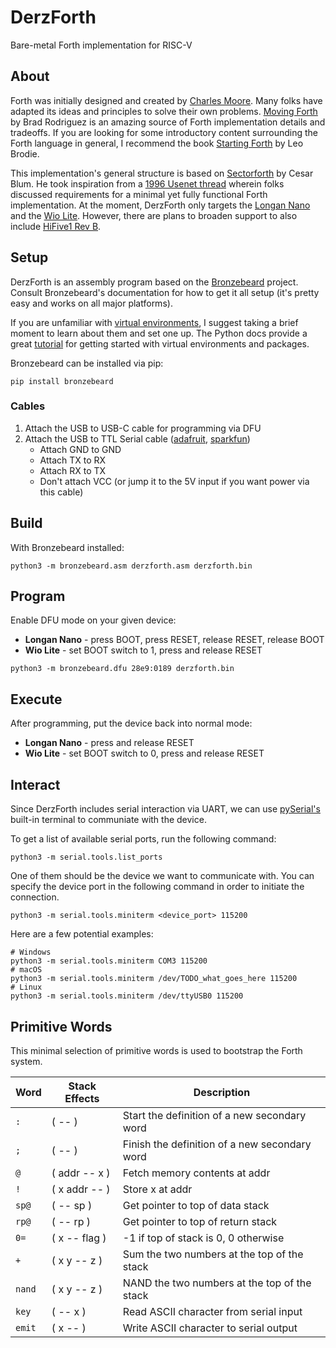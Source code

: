 # DerzForth
Bare-metal Forth implementation for RISC-V

## About
Forth was initially designed and created by [Charles Moore](https://en.wikipedia.org/wiki/Charles_H._Moore).
Many folks have adapted its ideas and principles to solve their own problems.
[Moving Forth](http://www.bradrodriguez.com/papers/moving1.htm) by Brad Rodriguez is an amazing source of Forth implementation details and tradeoffs.
If you are looking for some introductory content surrounding the Forth language in general, I recommend the book [Starting Forth](https://www.forth.com/starting-forth/) by Leo Brodie.

This implementation's general structure is based on [Sectorforth](https://github.com/cesarblum/sectorforth) by Cesar Blum.
He took inspiration from a [1996 Usenet thread](https://groups.google.com/g/comp.lang.forth/c/NS2icrCj1jQ/m/ohh9v4KphygJ) wherein folks discussed requirements for a minimal yet fully functional Forth implementation.
At the moment, DerzForth only targets the [Longan Nano](https://www.seeedstudio.com/Sipeed-Longan-Nano-RISC-V-GD32VF103CBT6-Development-Board-p-4205.html) and the [Wio Lite](https://www.seeedstudio.com/Wio-Lite-RISC-V-GD32VF103-p-4293.html).
However, there are plans to broaden support to also include [HiFive1 Rev B](https://www.sifive.com/boards/hifive1-rev-b).

## Setup
DerzForth is an assembly program based on the [Bronzebeard](https://github.com/theandrew168/bronzebeard) project.
Consult Bronzebeard's documentation for how to get it all setup (it's pretty easy and works on all major platforms).

If you are unfamiliar with [virtual environments](https://docs.python.org/3/library/venv.html), I suggest taking a brief moment to learn about them and set one up.
The Python docs provide a great [tutorial](https://docs.python.org/3/tutorial/venv.html) for getting started with virtual environments and packages.

Bronzebeard can be installed via pip:
```
pip install bronzebeard
```

### Cables
1. Attach the USB to USB-C cable for programming via DFU
2. Attach the USB to TTL Serial cable ([adafruit](https://www.adafruit.com/product/954), [sparkfun](https://www.sparkfun.com/products/12977))
    * Attach GND to GND
    * Attach TX to RX
    * Attach RX to TX
    * Don't attach VCC (or jump it to the 5V input if you want power via this cable)

## Build
With Bronzebeard installed:
```
python3 -m bronzebeard.asm derzforth.asm derzforth.bin
```
## Program
Enable DFU mode on your given device:
* **Longan Nano** - press BOOT, press RESET, release RESET, release BOOT
* **Wio Lite** - set BOOT switch to 1, press and release RESET

```
python3 -m bronzebeard.dfu 28e9:0189 derzforth.bin
```

## Execute
After programming, put the device back into normal mode:
* **Longan Nano** - press and release RESET
* **Wio Lite** - set BOOT switch to 0, press and release RESET

## Interact
Since DerzForth includes serial interaction via UART, we can use [pySerial's](https://pyserial.readthedocs.io/en/latest/index.html) built-in terminal to communiate with the device.

To get a list of available serial ports, run the following command:
```
python3 -m serial.tools.list_ports
```

One of them should be the device we want to communicate with.
You can specify the device port in the following command in order to initiate the connection.
```
python3 -m serial.tools.miniterm <device_port> 115200
```

Here are a few potential examples:
```
# Windows
python3 -m serial.tools.miniterm COM3 115200
# macOS
python3 -m serial.tools.miniterm /dev/TODO_what_goes_here 115200
# Linux
python3 -m serial.tools.miniterm /dev/ttyUSB0 115200
```

## Primitive Words
This minimal selection of primitive words is used to bootstrap the Forth system.

| Word   | Stack Effects | Description                                   |
| ------ | ------------- | --------------------------------------------- |
| `:`    | ( -- )        | Start the definition of a new secondary word  |
| `;`    | ( -- )        | Finish the definition of a new secondary word |
| `@`    | ( addr -- x ) | Fetch memory contents at addr                 |
| `!`    | ( x addr -- ) | Store x at addr                               |
| `sp@`  | ( -- sp )     | Get pointer to top of data stack              |
| `rp@`  | ( -- rp )     | Get pointer to top of return stack            |
| `0=`   | ( x -- flag ) | -1 if top of stack is 0, 0 otherwise          |
| `+`    | ( x y -- z )  | Sum the two numbers at the top of the stack   |
| `nand` | ( x y -- z )  | NAND the two numbers at the top of the stack  |
| `key`  | ( -- x )      | Read ASCII character from serial input        |
| `emit` | ( x -- )      | Write ASCII character to serial output        |
